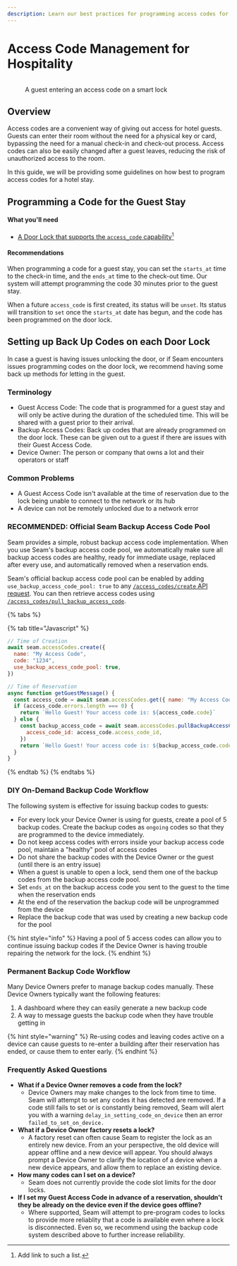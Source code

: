 ```yaml
---
description: Learn our best practices for programming access codes for a hotel guest
---
```


# Access Code Management for Hospitality

<figure><img src="../.gitbook/assets/yale-smart-door-lock-system-500x500 (1).webp" alt=""><figcaption><p>A guest entering an access code on a smart lock</p></figcaption></figure>

## Overview

Access codes are a convenient way of giving out access for hotel guests. Guests can enter their room without the need for a physical key or card, bypassing the need for a manual check-in and check-out process. Access codes can also be easily changed after a guest leaves, reducing the risk of unauthorized access to the room.

In this guide, we will be providing some guidelines on how best to program access codes for a hotel stay.

## Programming a Code for the Guest Stay

#### What you'll need

- [A Door Lock that supports the `access_code` capability](#user-content-fn-1)[^1]

#### Recommendations

When programming a code for a guest stay, you can set the `starts_at` time to the check-in time, and the `ends_at` time to the check-out time. Our system will attempt programming the code 30 minutes prior to the guest stay.

When a future `access_code` is first created, its status will be `unset`. Its status will transition to `set` once the `starts_at` date has begun, and the code has been programmed on the door lock.

## Setting up Back Up Codes on each Door Lock

In case a guest is having issues unlocking the door, or if Seam encounters issues programming codes on the door lock, we recommend having some back up methods for letting in the guest.

### Terminology

- Guest Access Code: The code that is programmed for a guest stay and will only be active during the duration of the scheduled time. This will be shared with a guest prior to their arrival.
- Backup Access Codes: Back up codes that are already programmed on the door lock. These can be given out to a guest if there are issues with their Guest Access Code.
- Device Owner: The person or company that owns a lot and their operators or staff

### Common Problems

- A Guest Access Code isn't available at the time of reservation due to the lock being unable to connect to the network or its hub
- A device can not be remotely unlocked due to a network error

### RECOMMENDED: Official Seam Backup Access Code Pool

Seam provides a simple, robust backup access code implementation. When you use
Seam's backup access code pool, we automatically make sure all backup access codes
are healthy, ready for immediate usage, replaced after every use, and automatically
removed when a reservation ends.

Seam's official backup access code pool can be enabled by adding `use_backup_access_code_pool: true` to any [`/access_codes/create` API request](https://docs.seam.co/latest/api-clients/access-codes/create-an-access-code). You can then retrieve access codes using [`/access_codes/pull_backup_access_code`](https://docs.seam.co/latest/api-clients/access-codes/pull-backup-access-code).

{% tabs %}

{% tab title="Javascript" %}

```javascript
// Time of Creation
await seam.accessCodes.create({
  name: "My Access Code",
  code: "1234",
  use_backup_access_code_pool: true,
})

// Time of Reservation
async function getGuestMessage() {
  const access_code = await seam.accessCodes.get({ name: "My Access Code" })
  if (access_code.errors.length === 0) {
    return `Hello Guest! Your access code is: ${access_code.code}`
  } else {
    const backup_access_code = await seam.accessCodes.pullBackupAccessCode({
      access_code_id: access_code.access_code_id,
    })
    return `Hello Guest! Your access code is: ${backup_access_code.code}`
  }
}
```

{% endtab %}
{% endtabs %}

### DIY On-Demand Backup Code Workflow

The following system is effective for issuing backup codes to guests:

- For every lock your Device Owner is using for guests, create a pool of 5 backup codes. Create the backup codes as `ongoing` codes so that they are programmed to the device immediately.
- Do not keep access codes with errors inside your backup access code pool, maintain a "healthy" pool of access codes
- Do not share the backup codes with the Device Owner or the guest (until there is an entry issue)
- When a guest is unable to open a lock, send them one of the backup codes from the backup access code pool.
- Set `ends_at` on the backup access code you sent to the guest to the time when the reservation ends
- At the end of the reservation the backup code will be unprogrammed from the device
- Replace the backup code that was used by creating a new backup code for the pool

{% hint style="info" %}
Having a pool of 5 access codes can allow you to continue issuing backup codes if the Device Owner is having trouble repairing the network for the lock.
{% endhint %}

### Permanent Backup Code Workflow

Many Device Owners prefer to manage backup codes manually. These Device Owners typically want the following features:

1. A dashboard where they can easily generate a new backup code
2. A way to message guests the backup code when they have trouble getting in

{% hint style="warning" %}
Re-using codes and leaving codes active on a device can cause guests to re-enter a building after their reservation has ended, or cause them to enter early.
{% endhint %}

### Frequently Asked Questions

- **What if a Device Owner removes a code from the lock?**
  - Device Owners may make changes to the lock from time to time. Seam will attempt to set any codes it has detected are removed. If a code still fails to set or is constantly being removed, Seam will alert you with a warning `delay_in_setting_code_on_device` then an error `failed_to_set_on_device.`
- **What if a Device Owner factory resets a lock?**
  - A factory reset can often cause Seam to register the lock as an entirely new device. From an your perspective, the old device will appear offline and a new device will appear. You should always prompt a Device Owner to clarify the location of a device when a new device appears, and allow them to replace an existing device.
- **How many codes can I set on a device?**
  - Seam does not currently provide the code slot limits for the door locks.
- **If I set my Guest Access Code in advance of a reservation, shouldn't they be already on the device even if the device goes offline?**
  - Where supported, Seam will attempt to pre-program codes to locks to provide more reliablity that a code is available even where a lock is disconnected. Even so, we recommend using the backup code system described above to further increase reliability.

[^1]: Add link to such a list.
